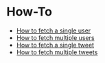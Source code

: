 # How-To

- [How to fetch a single user](/how-to/fetch-single-user)
- [How to fetch multiple users](/how-to/fetch-multiple-users)
- [How to fetch a single tweet](/how-to/fetch-single-tweet)
- [How to fetch multiple tweets](/how-to/fetch-multiple-tweets)
